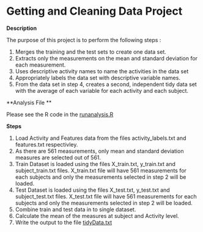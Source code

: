 # Getting and Cleaning Data Project

**Description**

The purpose of this project is to perform the following steps :

1. Merges the training and the test sets to create one data set.
2. Extracts only the measurements on the mean and standard deviation for each measurement. 
3. Uses descriptive activity names to name the activities in the data set
4. Appropriately labels the data set with descriptive variable names. 
5. From the data set in step 4, creates a second, independent tidy data set with the average of each variable for each activity and each subject.

**Analysis File **

Please see the R code in the [runanalysis.R](https://github.com/rajaram-ramakrishnan/datascience_specalization_coursera/blob/master/03_Getting%20_Cleaning_Data/Project/run_analysis.R)

**Steps**

1. Load Activity and Features data from the files activity_labels.txt and features.txt respectivley.
2. As there are 561 measurements, only mean and standard deviation measures are selected out of 561.
3. Train Dataset is loaded using the files X_train.txt, y_train.txt and subject_train.txt files. X_train.txt file will have 561 measurements for each subjects and only the measurements selected in step 2 will be loaded.
4. Test Dataset is loaded using the files X_test.txt, y_test.txt and subject_test.txt files. X_test.txt file will have 561 measurements for each subjects and only the measurements selected in step 2 will be loaded.
5. Combine train and test data in to single dataset.
6. Calculate the mean of the measures at subject and Activity level.
7. Write the output to the file [tidyData.txt](https://github.com/rajaram-ramakrishnan/datascience_specalization_coursera/blob/master/03_Getting%20_Cleaning_Data/Project/tidyData.txt)

